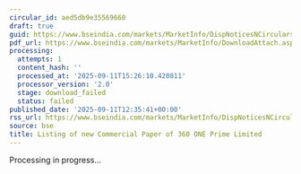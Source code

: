 ```yaml
---
circular_id: aed5db9e35569660
draft: true
guid: https://www.bseindia.com/markets/MarketInfo/DispNoticesNCirculars.aspx?Noticeid={0714635D-D621-4C1B-9D9F-137B1876D07E}&noticeno=20250911-61&dt=09/11/2025&icount=61&totcount=86&flag=0
pdf_url: https://www.bseindia.com/markets/MarketInfo/DownloadAttach.aspx?id=20250911-61&attachedId=
processing:
  attempts: 1
  content_hash: ''
  processed_at: '2025-09-11T15:26:10.420811'
  processor_version: '2.0'
  stage: download_failed
  status: failed
published_date: '2025-09-11T12:35:41+00:00'
rss_url: https://www.bseindia.com/markets/MarketInfo/DispNoticesNCirculars.aspx?Noticeid={0714635D-D621-4C1B-9D9F-137B1876D07E}&noticeno=20250911-61&dt=09/11/2025&icount=61&totcount=86&flag=0
source: bse
title: Listing of new Commercial Paper of 360 ONE Prime Limited
---
```


Processing in progress...